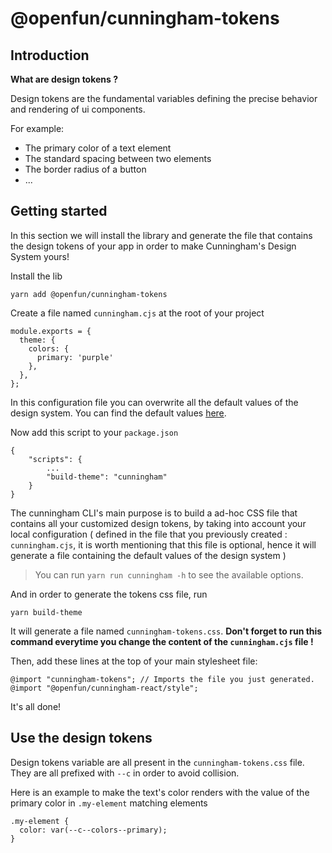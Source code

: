 # @openfun/cunningham-tokens

## Introduction

**What are design tokens ?**

Design tokens are the fundamental variables defining the precise behavior and rendering of ui components.

For example:
- The primary color of a text element
- The standard spacing between two elements
- The border radius of a button
- ...

## Getting started

In this section we will install the library and generate the file that contains the design tokens of your app in order to
make Cunningham's Design System yours!

Install the lib

```
yarn add @openfun/cunningham-tokens
```

Create a file named `cunningham.cjs` at the root of your project

```
module.exports = {
  theme: {
    colors: {
      primary: 'purple'
    },
  },
};
```

In this configuration file you can overwrite all the default values of the design system.
You can find the default values [here](./src/bin/cunningham.dist.js).

Now add this script to your `package.json`

```
{
    "scripts": {
        ...
        "build-theme": "cunningham"
    }
}
```

The cunningham CLI's main purpose is to build a ad-hoc CSS file that contains all your customized design tokens,
by taking into account your local configuration ( defined in the file that you previously created : `cunningham.cjs`,
it is worth mentioning that this file is optional, hence it will generate a file containing the default values of the
design system )

> You can run `yarn run cunningham -h` to see the available options.

And in order to generate the tokens css file, run

```
yarn build-theme
```

It will generate a file named `cunningham-tokens.css`. **Don't forget to run this command everytime you
change the content of the `cunningham.cjs` file !**

Then, add these lines at the top of your main stylesheet file:

```
@import "cunningham-tokens"; // Imports the file you just generated.
@import "@openfun/cunningham-react/style";
```

It's all done!

## Use the design tokens

Design tokens variable are all present in the `cunningham-tokens.css` file. They are all prefixed with `--c` in order to
avoid collision.

Here is an example to make the text's color renders with the value of the primary color in `.my-element` matching elements

```
.my-element {
  color: var(--c--colors--primary);
}
```